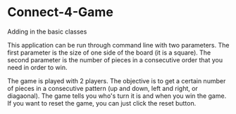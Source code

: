 # Connect-4-Game
Adding in the basic classes

This application can be run through command line with two parameters. 
The first parameter is the size of one side of the board (it is a square).
The second parameter is the number of pieces in a consecutive order that you need in order to win.


The game is played with 2 players. The objective is to get a certain number of pieces in a consecutive pattern (up and down, left and right, or diagaonal).
The game tells you who's turn it is and when you win the game. If you want to reset the game, you can just click the reset button.
